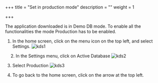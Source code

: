 +++
title = "Set in production mode"
description = ""
weight = 1

+++

The application downloaded is in Demo DB mode. To enable all the functionalities the mode Production has to be enabled.

1.	In the home screen, click on the menu icon on the top left, and select Settings. 
![kds1](https://agrofims.github.io/helpdocs/images/kds1.png)

 
2.	In the Settings menu, click on Active Database
![kds2](https://agrofims.github.io/helpdocs/images/kds2.png)

 

3.	Select Production
![kds3](https://agrofims.github.io/helpdocs/images/kds3.png)

 
4.	To go back to the home screen, click on the arrow at the top left. 
